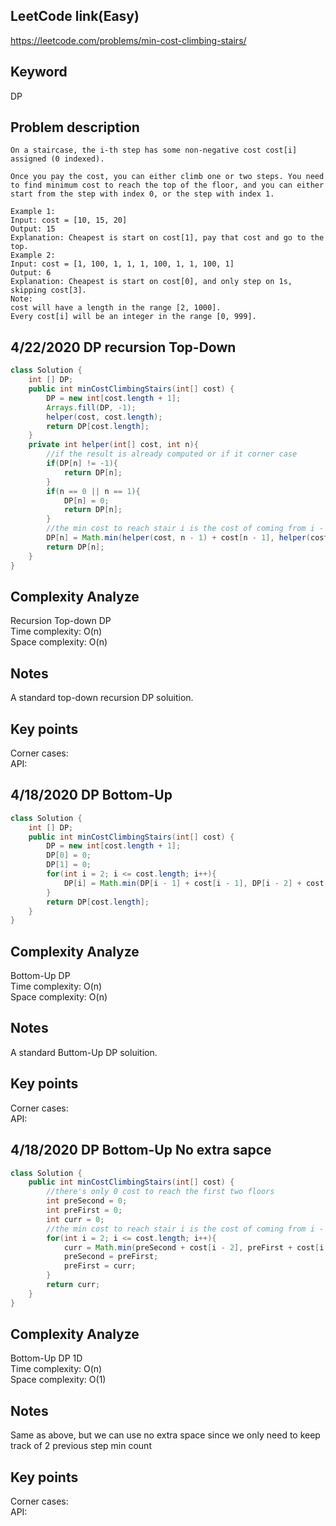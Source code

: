 ## LeetCode link(Easy)
https://leetcode.com/problems/min-cost-climbing-stairs/

## Keyword
DP

## Problem description
```
On a staircase, the i-th step has some non-negative cost cost[i] assigned (0 indexed).

Once you pay the cost, you can either climb one or two steps. You need to find minimum cost to reach the top of the floor, and you can either start from the step with index 0, or the step with index 1.

Example 1:
Input: cost = [10, 15, 20]
Output: 15
Explanation: Cheapest is start on cost[1], pay that cost and go to the top.
Example 2:
Input: cost = [1, 100, 1, 1, 1, 100, 1, 1, 100, 1]
Output: 6
Explanation: Cheapest is start on cost[0], and only step on 1s, skipping cost[3].
Note:
cost will have a length in the range [2, 1000].
Every cost[i] will be an integer in the range [0, 999].
```
## 4/22/2020 DP recursion Top-Down

```java
class Solution {
    int [] DP;
    public int minCostClimbingStairs(int[] cost) {
        DP = new int[cost.length + 1];
        Arrays.fill(DP, -1);
        helper(cost, cost.length);
        return DP[cost.length];
    }
    private int helper(int[] cost, int n){
        //if the result is already computed or if it corner case
        if(DP[n] != -1){
            return DP[n];
        }
        if(n == 0 || n == 1){
            DP[n] = 0;
            return DP[n];
        }
        //the min cost to reach stair i is the cost of coming from i - 2 or i - 1, whichever is lower
        DP[n] = Math.min(helper(cost, n - 1) + cost[n - 1], helper(cost, n - 2) + cost[n - 2]);
        return DP[n];
    }
}
```

## Complexity Analyze
Recursion Top-down DP\
Time complexity: O(n)\
Space complexity: O(n)

## Notes
A standard top-down recursion DP soluition.

## Key points
Corner cases: \
API:

## 4/18/2020 DP Bottom-Up

```java
class Solution {
    int [] DP;
    public int minCostClimbingStairs(int[] cost) {
        DP = new int[cost.length + 1];
        DP[0] = 0;
        DP[1] = 0;
        for(int i = 2; i <= cost.length; i++){
            DP[i] = Math.min(DP[i - 1] + cost[i - 1], DP[i - 2] + cost[i - 2]);
        }
        return DP[cost.length];
    }
}
```

## Complexity Analyze
Bottom-Up DP\
Time complexity: O(n)\
Space complexity: O(n)

## Notes
A standard Buttom-Up DP soluition.

## Key points
Corner cases: \
API:

## 4/18/2020 DP Bottom-Up No extra sapce

```java
class Solution {
    public int minCostClimbingStairs(int[] cost) {
        //there's only 0 cost to reach the first two floors
        int preSecond = 0;
        int preFirst = 0;
        int curr = 0;
        //the min cost to reach stair i is the cost of coming from i - 2 or i - 1, whichever is lower
        for(int i = 2; i <= cost.length; i++){
            curr = Math.min(preSecond + cost[i - 2], preFirst + cost[i - 1]);
            preSecond = preFirst;
            preFirst = curr;
        }
        return curr;
    }
}
```

## Complexity Analyze
Bottom-Up DP 1D\
Time complexity: O(n)\
Space complexity: O(1)

## Notes
Same as above, but we can use no extra space since we only need to keep track of 2 previous step min count

## Key points
Corner cases: \
API:

